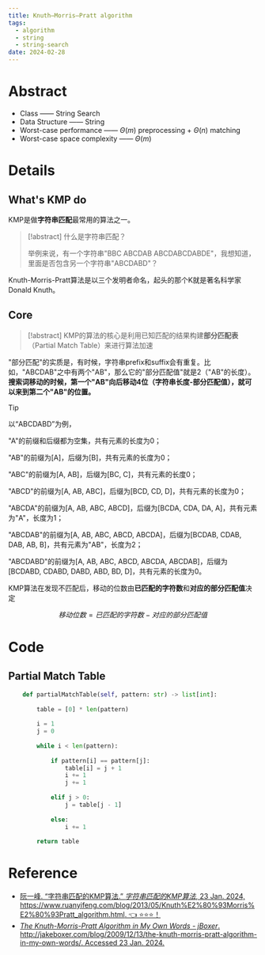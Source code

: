 ```yaml
---
title: Knuth–Morris–Pratt algorithm
tags:
  - algorithm
  - string
  - string-search
date: 2024-02-28
---
```


# Abstract

* Class —— String Search
* Data Structure —— String
* Worst-case performance —— $\Theta(m)$ preprocessing + $\Theta(n)$ matching
* Worst-case space complexity —— $\Theta(m)$


# Details

## What's KMP do

KMP是做**字符串匹配**最常用的算法之一。

> [!abstract] 
> 什么是字符串匹配？ 
> 
> 举例来说，有一个字符串"BBC ABCDAB ABCDABCDABDE"，我想知道，里面是否包含另一个字符串"ABCDABD"？


Knuth-Morris-Pratt算法是以三个发明者命名，起头的那个K就是著名科学家Donald Knuth。

## Core

> [!abstract] 
> KMP的算法的核心是利用已知匹配的结果构建**部分匹配表** （Partial Match Table）来进行算法加速

"部分匹配"的实质是，有时候，字符串prefix和suffix会有重复。比如，"ABCDAB"之中有两个"AB"，那么它的"部分匹配值"就是2（"AB"的长度）。**搜索词移动的时候，第一个"AB"向后移动4位（字符串长度-部分匹配值），就可以来到第二个"AB"的位置。**

> [!tip] 
> 以“ABCDABD”为例，
> 
> "A"的前缀和后缀都为空集，共有元素的长度为0；
> 
> "AB"的前缀为[A]，后缀为[B]，共有元素的长度为0；
> 
> "ABC"的前缀为[A, AB]，后缀为[BC, C]，共有元素的长度0；
> 
> "ABCD"的前缀为[A, AB, ABC]，后缀为[BCD, CD, D]，共有元素的长度为0；
> 
> "ABCDA"的前缀为[A, AB, ABC, ABCD]，后缀为[BCDA, CDA, DA, A]，共有元素为"A"，长度为1；
> 
> "ABCDAB"的前缀为[A, AB, ABC, ABCD, ABCDA]，后缀为[BCDAB, CDAB, DAB, AB, B]，共有元素为"AB"，长度为2；
> 
> "ABCDABD"的前缀为[A, AB, ABC, ABCD, ABCDA, ABCDAB]，后缀为[BCDABD, CDABD, DABD, ABD, BD, D]，共有元素的长度为0。
> 


KMP算法在发现不匹配后，移动的位数由**已匹配的字符数**和**对应的部分匹配值**决定

$$
　移动位数 = 已匹配的字符数 - 对应的部分匹配值
$$


# Code

## Partial Match Table

```python
    def partialMatchTable(self, pattern: str) -> list[int]:
        
        table = [0] * len(pattern)
        
        i = 1
        j = 0
        
        while i < len(pattern):
            
            if pattern[i] == pattern[j]:
                table[i] = j + 1
                i += 1
                j += 1
            
            elif j > 0:
                j = table[j - 1]
            
            else:
                i += 1
        
        return table
```

# Reference

* [阮一峰. “字符串匹配的KMP算法.” _字符串匹配的KMP算法_, 23 Jan. 2024, https://www.ruanyifeng.com/blog/2013/05/Knuth%E2%80%93Morris%E2%80%93Pratt_algorithm.html.  👈 ⭐⭐⭐！](https://www.ruanyifeng.com/blog/2013/05/Knuth%E2%80%93Morris%E2%80%93Pratt_algorithm.html)
* [_The Knuth-Morris-Pratt Algorithm in My Own Words - jBoxer_. http://jakeboxer.com/blog/2009/12/13/the-knuth-morris-pratt-algorithm-in-my-own-words/. Accessed 23 Jan. 2024.](http://jakeboxer.com/blog/2009/12/13/the-knuth-morris-pratt-algorithm-in-my-own-words/)

